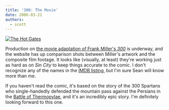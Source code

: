 ```yaml
---
title: '300: The Movie'
date: 2006-03-21
authors:
  - scott
---
```


[![The Hot Gates](/images/blog-photos/hot_gates_part1.jpg)](http://300themovie.warnerbros.com/)

Production on [the movie adaptation of Frank Miller's _300_](http://300themovie.warnerbros.com/) is underway, and the website has up comparison shots between Miller's artwork and the composite film footage. It looks like (visually, at least) they're working just as hard as on _Sin City_ to keep things accurate to the comic. I don't recognize any of the names in the [IMDB listing](http://imdb.com/title/tt0416449/?fr=c2l0ZT1kZnx0dD0xfGZiPXV8cG49MHxrdz0xfHE9MzAwfGZ0PTF8bXg9MjB8bG09NTAwfGNvPTF8aHRtbD0xfG5tPTE_;fc=1;ft=29;fm=1), but I'm sure Sean will know more than me.

If you haven't read the comic, it's based on the story of the 300 Spartans who single-handedly defended the mountain pass against the Persians in the [Battle of Thermopylae](http://en.wikipedia.org/wiki/Battle_of_Thermopylae), and it's an incredibly epic story. I'm definitely looking forward to this one.
